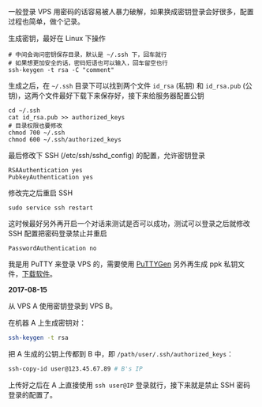 <!-- title:SSH 密钥登录 -->
<!-- keywords:SSH -->

一般登录 VPS 用密码的话容易被人暴力破解，如果换成密钥登录会好很多，配置过程也简单，做个记录。

生成密钥，最好在 Linux 下操作

```shell
# 中间会询问密钥保存目录，默认是 ~/.ssh 下，回车就行
# 如果想更加安全的话，密码短语也可以输入，回车留空也行
ssh-keygen -t rsa -C "comment"
```

生成之后，在 `~/.ssh` 目录下可以找到两个文件 `id_rsa` (私钥) 和 `id_rsa.pub` (公钥)，这两个文件最好下载下来保存好，接下来给服务器配置公钥

```shell
cd ~/.ssh
cat id_rsa.pub >> authorized_keys
# 目录权限也要修改
chmod 700 ~/.ssh
chmod 600 ~/.ssh/authorized_keys
```

最后修改下 SSH (/etc/ssh/sshd_config) 的配置，允许密钥登录

```
RSAAuthentication yes
PubkeyAuthentication yes
```

修改完之后重启 SSH

```shell
sudo service ssh restart
```

这时候最好另外再开启一个对话来测试是否可以成功，测试可以登录之后就修改 SSH 配置把密码登录禁止并重启

```
PasswordAuthentication no
```

我是用 PuTTY 来登录 VPS 的，需要使用 [PuTTYGen](http://www.chiark.greenend.org.uk/~sgtatham/putty/latest.html) 另外再生成 ppk 私钥文件，[下载软件](https://the.earth.li/~sgtatham/putty/latest/w64/puttygen.exe)。

**2017-08-15**

从 VPS A 使用密钥登录到 VPS B。

在机器 A 上生成密钥对：

```bash
ssh-keygen -t rsa
```

把 A 生成的公钥上传都到 B 中，即 `/path/user/.ssh/authorized_keys`：

```bash
ssh-copy-id user@123.45.67.89 # B's IP
```

上传好之后在 A 上直接使用 `ssh user@IP` 登录就行，接下来就是禁止 SSH 密码登录的配置了。
